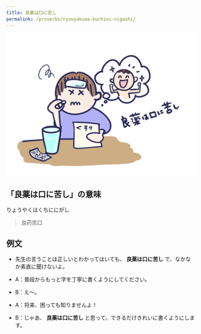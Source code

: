 ```yaml
---
title: 良薬は口に苦し
permalink: /proverbs/ryouyakuwa-kuchini-nigashi/
---
```


![](/assets/images/proverbs/ryouyakuwa-kuchini-nigashi-1024x768.png)

## 「良薬は口に苦し」の意味

りょうやくはくちににがし

> 良药苦口

## 例文

- 先生の言うことは正しいとわかってはいても、 **良薬は口に苦し** で、なかなか素直に聞けないよ。

- A：普段からもっと字を丁寧に書くようにしてください。
- B：え〜。
- A：将来、困っても知りませんよ！
- B：じゃあ、 **良薬は口に苦し** と思って、できるだけきれいに書くようにします。
